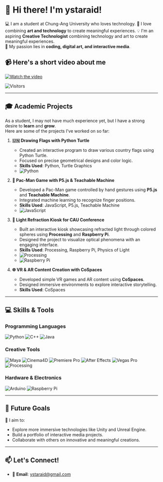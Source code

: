# 👋 Hi there! I'm ystaraid!

💻 I am a student at Chung-Ang University who loves technology.
🎨 I love combining **art and technology** to create meaningful experiences. 
💡 I'm an aspiring **Creative Technologist** combining technology and art to create meaningful experiences.  
🌟 My passion lies in **coding, digital art, and interactive media**.

## 📹 Here's a short video about me
[![Watch the video](https://img.youtube.com/vi/3jRJGGMk0o0/0.jpg)](https://www.youtube.com/watch?v=3jRJGGMk0o0)

![Visitors](https://hits.seeyoufarm.com/api/count/incr/badge.svg?url=https://github.com/ystaraid/ystaraid&title=Page+Views&color=blue&style=flat-square)

---

## 🎓 Academic Projects

As a student, I may not have much experience yet, but I have a strong desire to **learn** and **grow**.  
Here are some of the projects I've worked on so far:

1. **🇺🇳 Drawing Flags with Python Turtle**
   - Created an interactive program to draw various country flags using Python Turtle.
   - Focused on precise geometrical designs and color logic.
   - **Skills Used**: Python, Turtle Graphics
   - ![Python](https://img.shields.io/badge/-Python-3776AB?logo=python&logoColor=white)

2. **👾 Pac-Man Game with P5.js & Teachable Machine**
   - Developed a Pac-Man game controlled by hand gestures using **P5.js** and **Teachable Machine**.
   - Integrated machine learning to recognize finger positions.
   - **Skills Used**: JavaScript, P5.js, Teachable Machine
   - ![JavaScript](https://img.shields.io/badge/-JavaScript-F7DF1E?logo=javascript&logoColor=black)

3. **💎 Light Refraction Kiosk for CAU Conference**
   - Built an interactive kiosk showcasing refracted light through colored spheres using **Processing** and **Raspberry Pi**.
   - Designed the project to visualize optical phenomena with an engaging interface.
   - **Skills Used**: Processing, Raspberry Pi, Physics of Light
   - ![Processing](https://img.shields.io/badge/-Processing-006699?logo=processing&logoColor=white)
   - ![Raspberry Pi](https://img.shields.io/badge/-Raspberry%20Pi-C51A4A?logo=raspberry-pi&logoColor=white)

4. **🌐 VR & AR Content Creation with CoSpaces**
   - Developed simple VR games and AR content using **CoSpaces**.
   - Designed immersive environments to explore interactive storytelling.
   - **Skills Used**: CoSpaces

---

## 💻 Skills & Tools

### **Programming Languages**
![Python](https://img.shields.io/badge/-Python-3776AB?logo=python&logoColor=white)
![C++](https://img.shields.io/badge/-C++-00599C?logo=cplusplus&logoColor=white)
![Java](https://img.shields.io/badge/-Java-007396?logo=java&logoColor=white)

### **Creative Tools**
![Maya](https://img.shields.io/badge/-Maya-1C73E8?logo=autodesk&logoColor=white)
![Cinema4D](https://img.shields.io/badge/-Cinema4D-111111?logo=cinema4d&logoColor=white)
![Premiere Pro](https://img.shields.io/badge/-Premiere%20Pro-9999FF?logo=adobe-premiere-pro&logoColor=white)
![After Effects](https://img.shields.io/badge/-After%20Effects-9999FF?logo=adobe-after-effects&logoColor=white)
![Vegas Pro](https://img.shields.io/badge/-Vegas%20Pro-CCCCCC?logo=sony&logoColor=black)
![Processing](https://img.shields.io/badge/-Processing-006699?logo=processing&logoColor=white)

### **Hardware & Electronics**
![Arduino](https://img.shields.io/badge/-Arduino-00979D?logo=arduino&logoColor=white)
![Raspberry Pi](https://img.shields.io/badge/-Raspberry%20Pi-C51A4A?logo=raspberry-pi&logoColor=white)

---

## 🎯 Future Goals

🌱 I aim to:
- Explore more immersive technologies like Unity and Unreal Engine.
- Build a portfolio of interactive media projects.
- Collaborate with others on innovative and meaningful creations.

---

## 📫 Let's Connect!

- 💬 **Email**: ystaraid@gmail.com 
